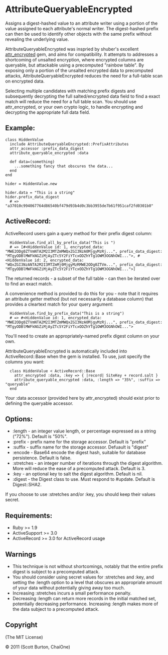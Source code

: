 AttributeQueryableEncrypted
===========================
Assigns a digest-hashed value to an attribute writer using a portion of the value assigned to each attribute's normal writer. The digest-hashed prefix can then be used to identify other objects with the same prefix without revealing the underlying value.

AttributeQueryableEncrypted was inspried by shuber's excellent [attr_encrypted](https://github.com/shuber/attr_encrypted) gem, and aims for compatibility. It attempts to addresses a shortcoming of unsalted encryption, where encrypted columns are queryable, but attackable using a precomputed "rainbow table". By exposing only a portion of the unsalted encrypted data to precomputed attacks, AttributeQueryableEncrypted reduces the need for a full-table scan on encrypted data.

Selecting multiple candidates with matching prefix digests and subsequently decrypting the full salted/encrypted data field to find a exact match will reduce the need for a full table scan. You should use attr_encrypted, or your own crypto logic, to handle encrypting and decrypting the appropriate full data field.

Example:
--------
    class HiddenValue                                                              
      include AttributeQueryableEncrypted::PrefixAttributes                                                        
      attr_accessor :prefix_data_digest
      attribute_queryable_encrypted :data
      
      def data=(something)
        ...something fancy that obscures the data...
      end
    end                                                                            
                                                                                 
    hider = HiddenValue.new                                                        
                                                                                 
    hider.data = "This is a string"                                                
    hider.prefix_data_digest                                                       
      # => "a37010c994067764d86540bf479d93b4d0c3bb3955de7b61f951caf2fd0301b0"      


ActiveRecord:
-------------
ActiveRecord users gain a query method for their prefix digest column:

      HiddenValue.find_all_by_prefix_data("This is ")
      # => [#<HiddenValue id: 1, encrypted_data: "MWE2ODg0ZTVmNTA2M2I3MTZmMWQxZGI3NzA0MjgyMzRj...", prefix_data_digest: "MTgyODBlMWFkNGZiMjAyZTc5Y2FiYTcxODZhYTg1OWM3OGNhOWI...">, #<HiddenValue id: 2, encrypted_data: "WQxZGI3NzANTA2M2I3MTZmMj0MjgyMzRMWE2ODg0ZTVm...", prefix_data_digest: "MTgyODBlMWFkNGZiMjAyZTc5Y2FiYTcxODZhYTg1OWM3OGNhOWI...">]

The returned records - a subset of the full table - can then be iterated over to find an exact match.

A convenience method is provided to do this for you - note that it requires an attribute getter method (but not necessarily a database column) that provides a cleartext match for your query argument:

      HiddenValue.find_by_prefix_data("This is a string")
      # => #<HiddenValue id: 1, encrypted_data: "MWE2ODg0ZTVmNTA2M2I3MTZmMWQxZGI3NzA0MjgyMzRj...", prefix_data_digest: "MTgyODBlMWFkNGZiMjAyZTc5Y2FiYTcxODZhYTg1OWM3OGNhOWI...">

You'll need to create an appropriately-named prefix digest column on your own.

AttributeQueryableEncrypted is automatically included into ActiveRecord::Base when the gem is installed. To use, just specify the columns you want:

      class HiddenValue < ActiveRecord::Base
        attr_encrypted :data, :key => { |record| SiteKey + record.salt }
        attribute_queryable_encrypted :data, :length => "35%", :suffix => "queryable"
      end
      
Your :data accessor (provided here by attr_encrypted) should exist prior to defining the queryable accessor.

Options:
--------
* :length     - an integer value length, or percentage expressed as a string ("72%"). Default is "50%".
* :prefix     - prefix name for the storage accessor. Default is "prefix"
* :suffix     - suffix name for the storage accessor. Defuault is "digest"
* :encode     - Base64 encode the digest hash, suitable for database persistence. Default is false.
* :stretches  - an integer number of iterations through the digest algorithm. More will reduce the ease of a precomputed attack. Default is 3.
* :key        - an optional key to salt the digest algorithm. Default is nil.
* :digest     - the Digest class to use. Must respond to #update. Default is Digest::SHA2.

If you choose to use :stretches and/or :key, you should keep their values secret.

Requirements:
-------------
* Ruby >= 1.9
* ActiveSupport >= 3.0
* ActiveRecord >= 3.0 for ActiveRecord usage

Warnings
--------
* This technique is not without shortcomings, notably that the entire prefix digest is subject to a precomputed attack. 
* You should consider using secret values for :stretches and :key, and setting the :length option to a level that obscures an appropriate amount of your data without potentially giving away too much.
* Increasing :stretches incurs a small performance penalty.
* Decreasing :length can return more records in the initial matched set, potentially decreasing performance. Increasing :length makes more of the data subject to a precomputed attack.

Copyright
---------
(The MIT License)

&copy; 2011 (Scott Burton, ChaiOne)